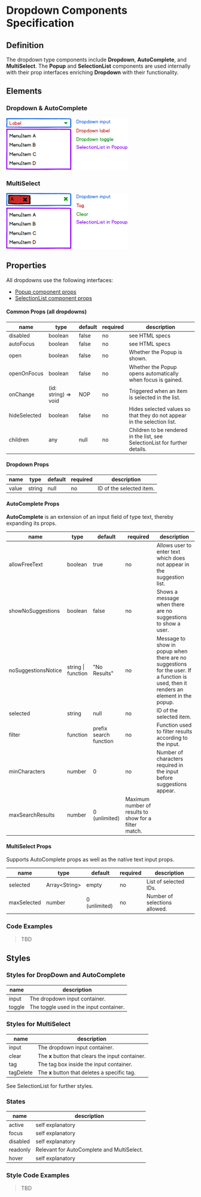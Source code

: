 # Dropdown Components Specification

## Definition

The dropdown type components include **Dropdown**, **AutoComplete**, and **MultiSelect**. The **Popup** and **SelectionList** components are used internally with their prop interfaces enriching **Dropdown** with their functionality.

## Elements

### Dropdown & AutoComplete

![Image of dropdown elements](./assets/DropdownElements.png)

### MultiSelect

![Image of dropdown elements](./assets/MultiSelectElements.png)

## Properties

All dropdowns use the following interfaces:

* [Popup component props]()
* [SelectionList component props]()

#### Common Props (all dropdowns)

| name | type | default | required | description |
| --- | --- | --- | --- | --- |
| disabled | boolean | false | no | see HTML specs |
| autoFocus | boolean | false | no | see HTML specs |
| open | boolean | false | no | Whether the Popup is shown. |
| openOnFocus | boolean | false | no | Whether the Popup opens automatically when focus is gained. |
| onChange | (id: string) => void | NOP | no | Triggered when an item is selected in the list. |
| hideSelected | boolean | false | no | Hides selected values so that they do not appear in the selection list. |
| children | any | null | no | Children to be rendered in the list, see SelectionList for further details. |

#### Dropdown Props

| name | type | default | required | description |
| --- | --- | --- | --- | --- |
| value | string | null | no | ID of the selected item. |

#### AutoComplete Props

**AutoComplete** is an extension of an input field of type text, thereby expanding its props.

| name | type | default | required | description |
| --- | --- | --- | --- | --- |
| allowFreeText | boolean | true | no | Allows user to enter text which does not appear in the suggestion list. |
| showNoSuggestions | boolean | false | no | Shows a message when there are no suggestions to show a user. |
| noSuggestionsNotice | string \| function | "No Results" | no | Message to show in popup when there are no suggestions for the user. If a function is used, then it renders an element in the popup. |
| selected | string | null | no | ID of the selected item. |
| filter | function | prefix search function | no | Function used to filter results according to the input. |
| minCharacters | number | 0 | no | Number of characters required in the input before suggestions appear. |
| maxSearchResults | number | 0 (unlimited) | Maximum number of results to show for a filter match. |

#### MultiSelect Props

Supports AutoComplete props as well as the native text input props.

| name | type | default | required | description |
| --- | --- | --- | --- | --- |
| selected | Array\<String> | empty | no | List of selected IDs. |
| maxSelected | number | 0 (unlimited) | no | Number of selections allowed. |

### Code Examples

> TBD

## Styles

### Styles for DropDown and AutoComplete

| name | description |
| --- | --- |
| input | The dropdown input container. |
| toggle | The toggle used in the input container. |

### Styles for MultiSelect

| name | description |
| --- | --- |
| input | The dropdown input container. |
| clear | The **x** button that clears the input container. |
| tag | The tag box inside the input container. |
| tagDelete | The **x** button that deletes a specific tag. |

See SelectionList for further styles.

### States

| name | description |
| --- | --- |
| active | self explanatory |
| focus | self explanatory |
| disabled | self explanatory |
| readonly | Relevant for AutoComplete and MultiSelect. |
| hover | self explanatory |

### Style Code Examples

> TBD
